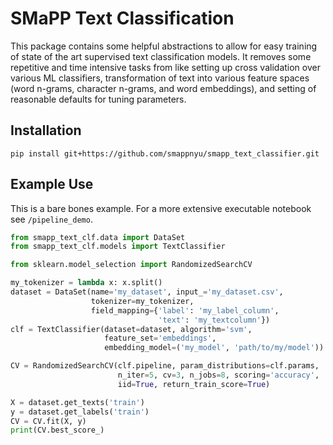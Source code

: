 # SMaPP Text Classification

This package contains some helpful abstractions to allow for easy training of state of the art supervised text classification models. It removes some repetitive and time intensive tasks from like setting up cross validation over various ML classifiers, transformation of text into various feature spaces (word n-grams, character n-grams, and word embeddings), and setting of reasonable defaults for tuning parameters. 

## Installation

```
pip install git+https://github.com/smappnyu/smapp_text_classifier.git
```

## Example Use

This is a bare bones example. For a more extensive executable notebook see `/pipeline_demo`.

```python
from smapp_text_clf.data import DataSet
from smapp_text_clf.models import TextClassifier

from sklearn.model_selection import RandomizedSearchCV

my_tokenizer = lambda x: x.split()
dataset = DataSet(name='my_dataset', input_='my_dataset.csv', 
                  tokenizer=my_tokenizer,
                  field_mapping={'label': 'my_label_column', 
                                 'text': 'my_textcolumn'})
clf = TextClassifier(dataset=dataset, algorithm='svm', 
                     feature_set='embeddings',
                     embedding_model=('my_model', 'path/to/my/model'))

CV = RandomizedSearchCV(clf.pipeline, param_distributions=clf.params,
                        n_iter=5, cv=3, n_jobs=8, scoring='accuracy', 
                        iid=True, return_train_score=True)

X = dataset.get_texts('train')
y = dataset.get_labels('train')
CV = CV.fit(X, y)
print(CV.best_score_)
```

